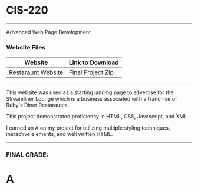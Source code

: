 # CIS-220
---------
Advanced Web Page Development

### Website Files
Website | Link to Download
---------- | ------
Restaraunt Website | [Final Project Zip](https://https://github.com/rebelskywalker/CIS-220/blob/main/CIS220Final.zip)

------

This website was used as a starting landing page to advertise for the Streamliner Lounge which is a business associated with
a franchise of Ruby's Diner Restaraunts. 

This project demonstrated proficiency in HTML, CSS, Javascript, and XML.

I earned an A on my project for utilizing multiple styling techniques, ineractive elements, and well written HTML.

------

### FINAL GRADE:
# A
